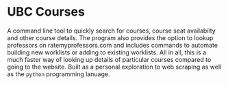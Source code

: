 # UBC Courses
A command line tool to quickly search for courses, course seat availabilty and other course details. The program also provides the option to lookup professors on ratemyprofessors.com and includes commands to automate building new worklists or adding to existing worklists. All in all, this is a much faster way of looking up details of particular courses compared to going to the website. Built as a personal exploration to web scraping as well as the `python` programming lanuage.
